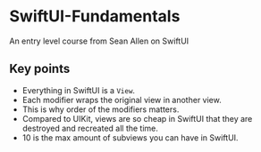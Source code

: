 # SwiftUI-Fundamentals
An entry level course from Sean Allen on SwiftUI

## Key points
- Everything in SwiftUI is a `View`.
- Each modifier wraps the original view in another view.
- This is why order of the modifiers matters.
- Compared to UIKit, views are so cheap in SwiftUI that they are destroyed and recreated all the time.
-  10 is the max amount of subviews you can have in SwiftUI. 

